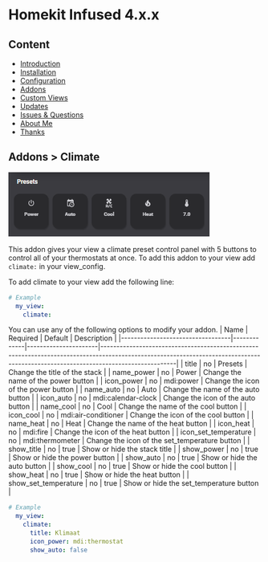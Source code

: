 # Homekit Infused 4.x.x

## Content
- [Introduction](index.md)
- [Installation](installation.md)
- [Configuration](configuration.md)
- [Addons](addons.md)
- [Custom Views](custom_views.md)
- [Updates](updates.md)
- [Issues & Questions](issues.md)
- [About Me](about.md)
- [Thanks](thanks.md)

## Addons > Climate

![Homekit Infused](../images/climate.png)

This addon gives your view a climate preset control panel with 5 buttons to control all of your thermostats at once.
To add this addon to your view add `climate:` in your view_config.

To add climate to your view add the following line:

```yaml
# Example
  my_view:
    climate:
```

You can use any of the following options to modify your addon.
| Name | Required | Default | Description |
|----------------------------------|-------------|----------------------|-----------------------------------------------------------------------------------------------------------------------------------------------------------------------------------|
| title | no | Presets | Change the title of the stack |
| name_power | no | Power | Change the name of the power button |
| icon_power | no | mdi:power | Change the icon of the power button |
| name_auto | no | Auto | Change the name of the auto button |
| icon_auto | no | mdi:calendar-clock | Change the icon of the auto button |
| name_cool | no | Cool | Change the name of the cool button |
| icon_cool | no | mdi:air-conditioner | Change the icon of the cool button |
| name_heat | no | Heat | Change the name of the heat button |
| icon_heat | no | mdi:fire | Change the icon of the heat button |
| icon_set_temperature | no | mdi:thermometer | Change the icon of the set_temperature button |
| show_title | no | true | Show or hide the stack title |
| show_power | no | true | Show or hide the power button |
| show_auto | no | true | Show or hide the auto button |
| show_cool | no | true | Show or hide the cool button |
| show_heat | no | true | Show or hide the heat button |
| show_set_temperature | no | true | Show or hide the set_temperature button |

```yaml
# Example
  my_view:
    climate: 
      title: Klimaat
      icon_power: mdi:thermostat
      show_auto: false
```